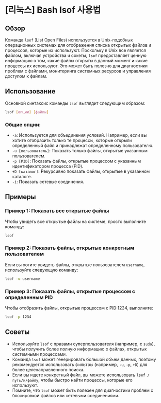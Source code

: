 # [리눅스] Bash lsof 사용법

## Обзор
Команда `lsof` (List Open Files) используется в Unix-подобных операционных системах для отображения списка открытых файлов и процессов, которые их используют. Поскольку в Unix все является файлом, включая устройства и сокеты, `lsof` предоставляет ценную информацию о том, какие файлы открыты в данный момент и какие процессы их используют. Это может быть полезно для диагностики проблем с файлами, мониторинга системных ресурсов и управления доступом к файлам.

## Использование
Основной синтаксис команды `lsof` выглядит следующим образом:

```bash
lsof [опции] [файлы]
```

### Общие опции:
- `-a`: Используется для объединения условий. Например, если вы хотите отобразить только те процессы, которые открыли определенный файл и принадлежат определенному пользователю.
- `-u [пользователь]`: Показать только файлы, открытые указанным пользователем.
- `-p [PID]`: Показать файлы, открытые процессом с указанным идентификатором процесса (PID).
- `+D [каталог]`: Рекурсивно показать файлы, открытые в указанном каталоге.
- `-i`: Показать сетевые соединения.

## Примеры
### Пример 1: Показать все открытые файлы
Чтобы увидеть все открытые файлы на системе, просто выполните команду:

```bash
lsof
```

### Пример 2: Показать файлы, открытые конкретным пользователем
Если вы хотите увидеть файлы, открытые пользователем `username`, используйте следующую команду:

```bash
lsof -u username
```

### Пример 3: Показать файлы, открытые процессом с определенным PID
Чтобы отобразить файлы, открытые процессом с PID 1234, выполните:

```bash
lsof -p 1234
```

## Советы
- Используйте `lsof` с правами суперпользователя (например, с `sudo`), чтобы получить более полную информацию о файлах, открытых системными процессами.
- Команда `lsof` может генерировать большой объем данных, поэтому рекомендуется использовать фильтры (например, `-u`, `-p`, `+D`) для более целенаправленного поиска.
- Если вы ищете конкретный файл, вы можете использовать `lsof /путь/к/файлу`, чтобы быстро найти процессы, которые его используют.
- Помните, что `lsof` может быть полезен для диагностики проблем с блокировкой файлов или сетевыми соединениями.